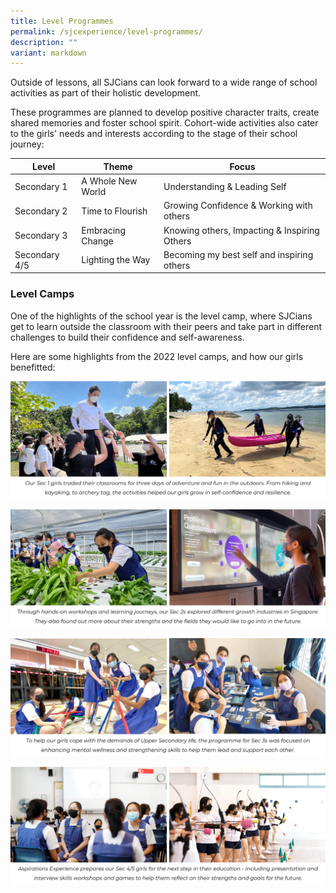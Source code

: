 ```yaml
---
title: Level Programmes
permalink: /sjcexperience/level-programmes/
description: ""
variant: markdown
---
```

Outside of lessons, all SJCians can look forward to a wide range of school activities as part of their holistic development. 

These programmes are planned to develop positive character traits, create shared memories and foster school spirit. Cohort-wide activities also cater to the girls' needs and interests according to the stage of their school journey:


| Level | Theme | Focus |
| -------- | -------- | -------- |
| Secondary 1     | A Whole New World     | Understanding & Leading Self     |
| Secondary 2 | Time to Flourish | Growing Confidence & Working with others |
| Secondary 3 | Embracing Change | Knowing others, Impacting & Inspiring Others |
| Secondary 4/5 | Lighting the Way | Becoming my best self and inspiring others |


### **Level Camps**
One of the highlights of the school year is the level camp, where SJCians get to learn outside the classroom with their peers and take part in different challenges to build their confidence and self-awareness.

Here are some highlights from the 2022 level camps, and how our girls benefitted:

![](/images/The%20SJC%20Experience/Level%20Programmes/sec1camp2022.jpg)

![](/images/The%20SJC%20Experience/Level%20Programmes/sec2camp2022.jpg)

![](/images/The%20SJC%20Experience/Level%20Programmes/sec3camp2022.jpg)

![](/images/The%20SJC%20Experience/Level%20Programmes/sec4camp2022.jpg)